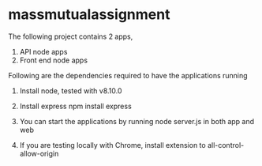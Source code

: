 # massmutualassignment

The following project contains 2 apps, 

1) API node apps
2) Front end node apps

Following are the dependencies required to have the applications running

1) Install node, tested with v8.10.0
2) Install express
npm install express

3) You can start the applications by running node server.js in both app and web
4) If you are testing locally with Chrome, install extension to all-control-allow-origin
